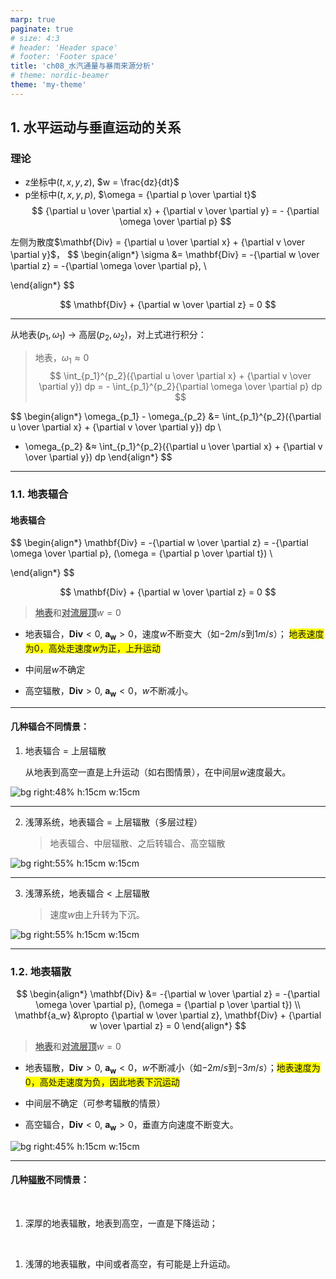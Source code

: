 ```yaml
---
marp: true
paginate: true
# size: 4:3
# header: 'Header space'
# footer: 'Footer space'
title: 'ch08_水汽通量与暴雨来源分析'
# theme: nordic-beamer
theme: 'my-theme'
---
```


## 1. 水平运动与垂直运动的关系


<h3>理论</h3>

- z坐标中($t, x, y, z$), $w = \frac{dz}{dt}$
- p坐标中($t, x, y, p$), $\omega = {\partial p \over \partial t}$
  $$
  {\partial u \over \partial x} +
    {\partial v \over \partial y} = -
    {\partial \omega \over \partial p}
  $$

左侧为散度$\mathbf{Div} = {\partial u \over \partial x} +
    {\partial v \over \partial y}$，
$$
\begin{align*}
\sigma &= \mathbf{Div} = -{\partial w \over \partial z}
  =  -{\partial \omega \over \partial p}, \\

\end{align*}
$$

$$
\mathbf{Div} + {\partial w \over \partial z} = 0
$$

---

从地表($p_1, \omega_1$) -> 高层($p_2, \omega_2$)，对上式进行积分：
> 地表，$\omega_1 ≈ 0$
$$
\int_{p_1}^{p_2}({\partial u \over \partial x} +
    {\partial v \over \partial y}) dp = - \int_{p_1}^{p_2}{\partial \omega \over \partial p} dp
$$

$$
\begin{align*}
\omega_{p_1} - \omega_{p_2} &= \int_{p_1}^{p_2}({\partial u \over \partial x} +
    {\partial v \over \partial y}) dp \\
- \omega_{p_2} &≈ \int_{p_1}^{p_2}({\partial u \over \partial x} +
    {\partial v \over \partial y}) dp
\end{align*}
$$

  <!-- > $\omega = \frac{dp}{dt}$：p坐标中，垂直方向上的速度
  >
  > - $\omega < 0$，向上运动；
  > - $\omega > 0$，向下运动。 -->


---

### 1.1. 地表辐合

<h4>地表辐合</h4>

$$
\begin{align*}
\mathbf{Div} = -{\partial w \over \partial z}
  =  -{\partial \omega \over \partial p}, (\omega = {\partial p \over \partial t}) \\

\end{align*}
$$

$$
\mathbf{Div} + {\partial w \over \partial z} = 0
$$

> <u>__地表__</u>和<u>__对流层顶__</u>$w=0$

- 地表辐合，$\mathbf{Div} < 0$, $\mathbf{a_w} > 0$，速度$w$不断变大（如$-2m/s$到$1m/s$）；
  <span style='background-color:yellow'>地表速度为0，高处走速度$w$为正，上升运动</span>

- 中间层$w$不确定

- 高空辐散，$\mathbf{Div} > 0$, $\mathbf{a_w} < 0$，$w$不断减小。

---

<h4>几种辐合不同情景：</h4>

1. 地表辐合 = 上层辐散
   
   从地表到高空一直是上升运动（如右图情景），在中间层$w$速度最大。

  <!-- - 如果辐合运动足够强，对流层中层(如500hPa)依然是辐合，依然是上升运动。 -->

![bg right:48% h:15cm w:15cm](images/ch04_辐散与垂直运动/辐合-01.png)  

<!-- - <span style='background-color:yellow'>要看辐散的强度</span> -->

---

2. 浅薄系统，地表辐合 = 上层辐散（多层过程）

   > 地表辐合、中层辐散、之后转辐合、高空辐散

![bg right:55% h:15cm w:15cm](images/ch04_辐散与垂直运动/辐合-02.png)  


--- 

3. 浅薄系统，地表辐合 < 上层辐散

   > 速度$w$由上升转为下沉。

![bg right:55% h:15cm w:15cm](images/ch04_辐散与垂直运动/辐合-03.png)  

---

### 1.2. 地表辐散

$$
\begin{align*}
\mathbf{Div} &= -{\partial w \over \partial z}
  =  -{\partial \omega \over \partial p}, (\omega = {\partial p \over \partial t}) \\
\mathbf{a_w} &\propto {\partial w \over \partial z},
\mathbf{Div} + {\partial w \over \partial z} = 0
\end{align*}
$$

> <u>__地表__</u>和<u>__对流层顶__</u>$w=0$

- 地表辐散，$\mathbf{Div} > 0$, $\mathbf{a_w} < 0$，$w$不断减小（如$-2m/s$到$-3m/s$）；<span style='background-color:yellow'>地表速度为0，高处走速度为负，因此地表下沉运动</span>

- 中间层不确定（可参考辐散的情景）

- 高空辐合，$\mathbf{Div} < 0$, $\mathbf{a_w} > 0$，垂直方向速度不断变大。

![bg right:45% h:15cm w:15cm](images/ch04_辐散与垂直运动/辐散-01.png)  


---

<h4>几种<u>辐散</u>不同情景：</h4>
<br>

1. 深厚的地表辐散，地表到高空，一直是下降运动；

<br>

1. 浅薄的地表辐散，中间或者高空，有可能是上升运动。
